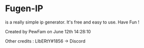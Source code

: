 # Fugen-IP
is a really simple ip generator. It's free and easy to use. Have Fun !


Created by PewFam on June 12th 14:28:10

Other credits : LIbERtY#1856 -> Discord
